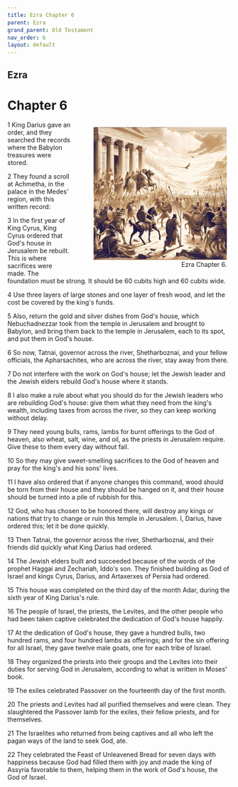 ```yaml
---
title: Ezra Chapter 6
parent: Ezra
grand_parent: Old Testament
nav_order: 6
layout: default
---
```


## Ezra

# Chapter 6

<figure style="float: right; margin-right: 10px;">
    <img src="/assets/Image/Ezra/500/6.jpg" alt="Ezra Chapter 6" style="width: 300px; height: 300px; float: right;padding-left: 10px;"/>
    <figcaption style="clear: both;text-align: right;">Ezra Chapter 6.</figcaption>
</figure>
1 King Darius gave an order, and they searched the records where the Babylon treasures were stored.

2 They found a scroll at Achmetha, in the palace in the Medes' region, with this written record:

3 In the first year of King Cyrus, King Cyrus ordered that God's house in Jerusalem be rebuilt. This is where sacrifices were made. The foundation must be strong. It should be 60 cubits high and 60 cubits wide.

4 Use three layers of large stones and one layer of fresh wood, and let the cost be covered by the king's funds.

5 Also, return the gold and silver dishes from God's house, which Nebuchadnezzar took from the temple in Jerusalem and brought to Babylon, and bring them back to the temple in Jerusalem, each to its spot, and put them in God's house.

6 So now, Tatnai, governor across the river, Shetharboznai, and your fellow officials, the Apharsachites, who are across the river, stay away from there.

7 Do not interfere with the work on God's house; let the Jewish leader and the Jewish elders rebuild God's house where it stands.

8 I also make a rule about what you should do for the Jewish leaders who are rebuilding God's house: give them what they need from the king's wealth, including taxes from across the river, so they can keep working without delay.

9 They need young bulls, rams, lambs for burnt offerings to the God of heaven, also wheat, salt, wine, and oil, as the priests in Jerusalem require. Give these to them every day without fail.

10 So they may give sweet-smelling sacrifices to the God of heaven and pray for the king's and his sons' lives.

11 I have also ordered that if anyone changes this command, wood should be torn from their house and they should be hanged on it, and their house should be turned into a pile of rubbish for this.

12 God, who has chosen to be honored there, will destroy any kings or nations that try to change or ruin this temple in Jerusalem. I, Darius, have ordered this; let it be done quickly.

13 Then Tatnai, the governor across the river, Shetharboznai, and their friends did quickly what King Darius had ordered.

14 The Jewish elders built and succeeded because of the words of the prophet Haggai and Zechariah, Iddo's son. They finished building as God of Israel and kings Cyrus, Darius, and Artaxerxes of Persia had ordered.

15 This house was completed on the third day of the month Adar, during the sixth year of King Darius's rule.

16 The people of Israel, the priests, the Levites, and the other people who had been taken captive celebrated the dedication of God's house happily.

17 At the dedication of God's house, they gave a hundred bulls, two hundred rams, and four hundred lambs as offerings; and for the sin offering for all Israel, they gave twelve male goats, one for each tribe of Israel.

18 They organized the priests into their groups and the Levites into their duties for serving God in Jerusalem, according to what is written in Moses' book.

19 The exiles celebrated Passover on the fourteenth day of the first month.

20 The priests and Levites had all purified themselves and were clean. They slaughtered the Passover lamb for the exiles, their fellow priests, and for themselves.

21 The Israelites who returned from being captives and all who left the pagan ways of the land to seek God, ate.

22 They celebrated the Feast of Unleavened Bread for seven days with happiness because God had filled them with joy and made the king of Assyria favorable to them, helping them in the work of God's house, the God of Israel.


